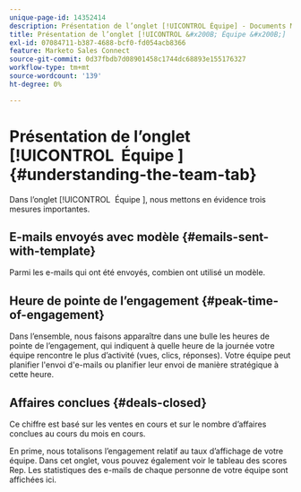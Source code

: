 ```yaml
---
unique-page-id: 14352414
description: Présentation de l’onglet [!UICONTROL Équipe] - Documents Marketo - Documentation du produit
title: Présentation de l’onglet [!UICONTROL &#x200B; Équipe &#x200B;]
exl-id: 07084711-b387-4688-bcf0-fd054acb8366
feature: Marketo Sales Connect
source-git-commit: 0d37fbdb7d08901458c1744dc68893e155176327
workflow-type: tm+mt
source-wordcount: '139'
ht-degree: 0%

---
```


# Présentation de l’onglet [!UICONTROL &#x200B; Équipe &#x200B;] {#understanding-the-team-tab}

Dans l’onglet [!UICONTROL &#x200B; Équipe &#x200B;], nous mettons en évidence trois mesures importantes.

## E-mails envoyés avec modèle {#emails-sent-with-template}

Parmi les e-mails qui ont été envoyés, combien ont utilisé un modèle.

## Heure de pointe de l’engagement {#peak-time-of-engagement}

Dans l’ensemble, nous faisons apparaître dans une bulle les heures de pointe de l’engagement, qui indiquent à quelle heure de la journée votre équipe rencontre le plus d’activité (vues, clics, réponses). Votre équipe peut planifier l&#39;envoi d&#39;e-mails ou planifier leur envoi de manière stratégique à cette heure.

## Affaires conclues {#deals-closed}

Ce chiffre est basé sur les ventes en cours et sur le nombre d’affaires conclues au cours du mois en cours.

En prime, nous totalisons l’engagement relatif au taux d’affichage de votre équipe. Dans cet onglet, vous pouvez également voir le tableau des scores Rep. Les statistiques des e-mails de chaque personne de votre équipe sont affichées ici.

